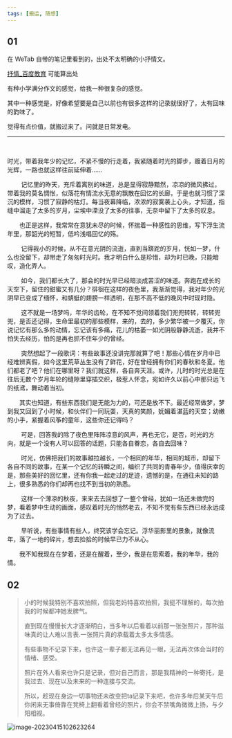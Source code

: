 ```yaml
---
tags: [搬运, 随想]
---
```




## 01



在 WeTab 自带的笔记里看到的，出处不太明确的小抒情文。

[抒情_百度教育](https://easylearn.baidu.com/edu-page/tiangong/composition?id=aececdfecdcae1753497525429679601&fr=search) 可能算出处

有种小学满分作文的感觉，给我一种很复杂的感觉。

其中一种感觉是，好像希望要是自己以前也有很多这样的记录就很好了，太有回味的韵味了。

觉得有点价值，就搬过来了。问就是日常发电。



***

<br/>



​		时光，带着我年少的记忆，不紧不慢的行走着，我紧随着时光的脚步，踱着日月的光辉，一路也就这样往前延伸着……

　　		记忆里的昨天，充斥着离别的味道，总是显得寂静黯然，凉凉的微风拂过，带着我的莫名惆怅，似落花有情流水无意的飘散在回忆的长廊，于是也就习惯了深沉的模样，习惯了寂静的枯灯。每当夜幕降临，浓浓的寂寞袭上心头，才知道，指缝中溜走了太多的岁月，尘埃中湮没了太多的往事，无奈中留下了太多的叹息。

​		　　也正是这样，我常常在意犹未尽的时候，怀揣着一种感性的思维，写下浮生流年里，那韶光的短暂，低吟浅唱回忆的殇。

　		　记得我小的时候，从不在意光阴的流逝，直到当蹉跎的岁月，恍如一梦，什么也没留下，却带走了匆匆时光时。我才明白什么是珍惜，却为时已晚，只能暗叹，造化弄人。

　　		如今，我们都长大了，那会的时光早已经暗淡成苦涩的味道。奔跑在成长的天空下，留住的甜蜜又有几分？徘徊在这样的夜色里，我渐渐觉得，我对年少的光阴早已变成了缅怀，和蜻蜓的翅膀一样透明，在那不高不低的晚风中时现时隐。

　　		这不就是一场梦吗，年华的齿轮，在不知不觉间领着我们兜兜转转，转转兜兜，是否还记得，生命里最初的那些模样，来的，去的，多少繁华被一夕覆灭，你说记忆有那么多的动情，忘记该有多痛，花儿的枯萎一如光阴般静静流逝，我并不怕失去经历，怕的是再也抓不住年少的曾经。

　　		突然想起了一段歌词：有些故事还没讲完那就算了吧！那些心情在岁月中已经难辨真假，如今这里荒草丛生没有了鲜花，好在曾经拥有你们的春秋和冬夏。他们都老了吧？他们在哪里呀？我们就这样，各自奔天涯。或许，儿时的时光总是在往后无数个岁月年轮的缝隙里穿插交织，极惹人怀念，宛如许久以前心中那只远飞的纸鸢，舞动着当初。

​		　　其实也知道，有些东西我们是无能为力的，可还是放不下。最近经常做梦，梦到我又回到了小时候，和伙伴们一同玩耍，天真的笑颜，妩媚着湛蓝的天空；幼嫩的小手，紧握着风筝的童年，这些你还记得吗？

　　		可是，回答我的除了夜色里阵阵凉意的风声，再也无它，是否，时光的方向，就是一个没有人可以回答的话题，只能各自眷恋，各自去回味？

　		　时光，仿佛把我们的故事越拉越长，一个相同的年华，相同的城市，却留下各自不同的故事，在某一个记忆的转瞬之间，编织了共同的青春年少，值得庆幸的是，那些美好的回忆里，还有你我一起走过的足迹，遗憾的是，在通往未知的路上，很多熟悉的你们却再也找不到当初的熟悉。

　　		这样一个薄凉的秋夜，来来去去回想了一整个曾经，犹如一场还未做完的梦，看着梦中生动的画面，感叹着时光的悄然老去，不知不觉有些东西已经永远成为了过去。

　　		早听说，有些事情有些人，终究该学会忘记。浮华丽影里的景象，就像流年，落了一地的碎片，想去捡拾的时候早已力不从心。

​		　　我不知我现在在梦着，还是在醒着，至少，我是在思索着，我的年华，我的情。





## 02





> 小的时候我特别不喜欢拍照，但我老妈特喜欢拍照，我挺不理解的，每次拍我的时候都冲她发脾气。
>
> 直到现在慢慢长大才逐渐明白，当多年以后看着以前那一张张照片，那种滋味真的让人难以言表.一张照片真的承载着太多太多情感。
>
> 有些事物不记录下来，也许这一辈子都无法再见一眼，无法再次体会当时的情绪、感受。
>
> 照片在外人看来也许只是记录，但对自己而言，那是我精神的一种寄托，是我过去、现在以及未来的一种连接与交流。
>
> 所以，趁现在身边一切事物还未改变把ta记录下来吧，也许多年后某天午后你闲来无事倚靠在凳椅上翻看着曾经的照片，你会不禁嘴角微微上扬，与夕阳相视。

![image-20230415102623264](https://s2.loli.net/2023/04/15/5k9WvyCXAVKw3tH.png)